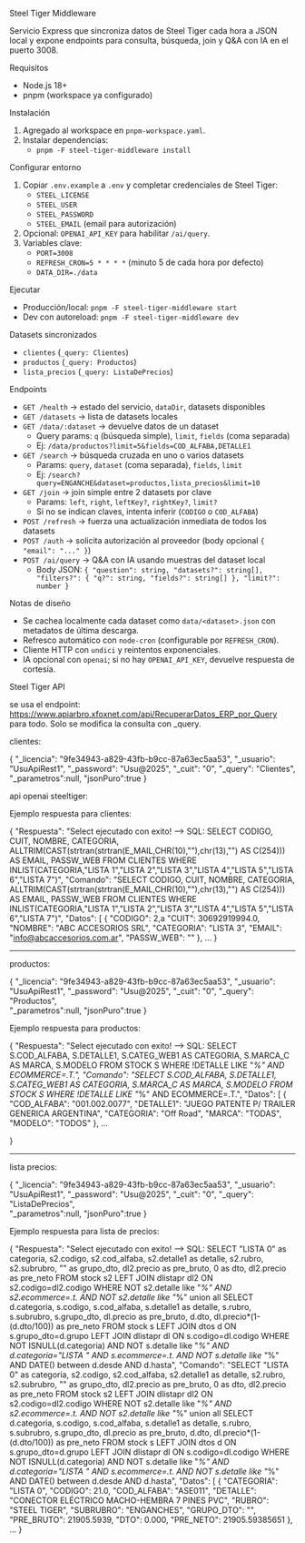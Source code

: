 Steel Tiger Middleware

Servicio Express que sincroniza datos de Steel Tiger cada hora a JSON local y expone endpoints para consulta, búsqueda, join y Q&A con IA en el puerto 3008.

Requisitos
- Node.js 18+
- pnpm (workspace ya configurado)

Instalación
1) Agregado al workspace en `pnpm-workspace.yaml`.
2) Instalar dependencias:
   - `pnpm -F steel-tiger-middleware install`

Configurar entorno
1) Copiar `.env.example` a `.env` y completar credenciales de Steel Tiger:
   - `STEEL_LICENSE`
   - `STEEL_USER`
   - `STEEL_PASSWORD`
   - `STEEL_EMAIL` (email para autorización)
2) Opcional: `OPENAI_API_KEY` para habilitar `/ai/query`.
3) Variables clave:
   - `PORT=3008`
   - `REFRESH_CRON=5 * * * *` (minuto 5 de cada hora por defecto)
   - `DATA_DIR=./data`

Ejecutar
- Producción/local: `pnpm -F steel-tiger-middleware start`
- Dev con autoreload: `pnpm -F steel-tiger-middleware dev`

Datasets sincronizados
- `clientes` (`_query: Clientes`)
- `productos` (`_query: Productos`)
- `lista_precios` (`_query: ListaDePrecios`)

Endpoints
- `GET /health` → estado del servicio, `dataDir`, datasets disponibles
- `GET /datasets` → lista de datasets locales
- `GET /data/:dataset` → devuelve datos de un dataset
  - Query params: `q` (búsqueda simple), `limit`, `fields` (coma separada)
  - Ej: `/data/productos?limit=5&fields=COD_ALFABA,DETALLE1`
- `GET /search` → búsqueda cruzada en uno o varios datasets
  - Params: `query`, `dataset` (coma separada), `fields`, `limit`
  - Ej: `/search?query=ENGANCHE&dataset=productos,lista_precios&limit=10`
- `GET /join` → join simple entre 2 datasets por clave
  - Params: `left`, `right`, `leftKey?`, `rightKey?`, `limit?`
  - Si no se indican claves, intenta inferir (`CODIGO` o `COD_ALFABA`)
- `POST /refresh` → fuerza una actualización inmediata de todos los datasets
- `POST /auth` → solicita autorización al proveedor (body opcional `{ "email": "..." }`)
- `POST /ai/query` → Q&A con IA usando muestras del dataset local
  - Body JSON: `{ "question": string, "datasets?": string[], "filters?": { "q?": string, "fields?": string[] }, "limit?": number }`

Notas de diseño
- Se cachea localmente cada dataset como `data/<dataset>.json` con metadatos de última descarga.
- Refresco automático con `node-cron` (configurable por `REFRESH_CRON`).
- Cliente HTTP con `undici` y reintentos exponenciales.
- IA opcional con `openai`; si no hay `OPENAI_API_KEY`, devuelve respuesta de cortesía.

Steel Tiger API


se usa el endpoint: https://www.apiarbro.xfoxnet.com/api/RecuperarDatos_ERP_por_Query para todo. Solo se modifica la consulta con _query.

clientes:

{
    "_licencia": "9fe34943-a829-43fb-b9cc-87a63ec5aa53",
    "_usuario": "UsuApiRest1",
    "_password": "Usu@2025",
    "_cuit": "0",
    "_query": "Clientes",
    "_parametros":null,
    "jsonPuro":true
}

api openai steeltiger:

Ejemplo respuesta para clientes:

{
    "Respuesta": "Select ejecutado con exito! --> SQL: SELECT CODIGO, CUIT, NOMBRE, CATEGORIA, ALLTRIM(CAST(strtran(strtran(E_MAIL,CHR(10),\"\"),chr(13),\"\") AS C(254))) AS EMAIL, PASSW_WEB FROM CLIENTES WHERE INLIST(CATEGORIA,\"LISTA 1\",\"LISTA 2\",\"LISTA 3\",\"LISTA 4\",\"LISTA 5\",\"LISTA 6\",\"LISTA 7\")",
    "Comando": "SELECT CODIGO, CUIT, NOMBRE, CATEGORIA, ALLTRIM(CAST(strtran(strtran(E_MAIL,CHR(10),\"\"),chr(13),\"\") AS C(254))) AS EMAIL, PASSW_WEB FROM CLIENTES WHERE INLIST(CATEGORIA,\"LISTA 1\",\"LISTA 2\",\"LISTA 3\",\"LISTA 4\",\"LISTA 5\",\"LISTA 6\",\"LISTA 7\")",
    "Datos": [
        {
            "CODIGO": 2,a
            "CUIT": 30692919994.0,
            "NOMBRE": "ABC ACCESORIOS SRL",
            "CATEGORIA": "LISTA 3",
            "EMAIL": "info@abcaccesorios.com.ar",
            "PASSW_WEB": ""
        },
        ...
}

----------------------------------------------------

productos:

{
    "_licencia": "9fe34943-a829-43fb-b9cc-87a63ec5aa53",
    "_usuario": "UsuApiRest1",
    "_password": "Usu@2025",
    "_cuit": "0",
    "_query": "Productos",    
    "_parametros":null,
    "jsonPuro":true
}

Ejemplo respuesta para productos:

{
    "Respuesta": "Select ejecutado con exito! --> SQL: SELECT S.COD_ALFABA, S.DETALLE1, S.CATEG_WEB1 AS CATEGORIA, S.MARCA_C AS MARCA, S.MODELO FROM STOCK S WHERE !DETALLE LIKE \"*%\" AND ECOMMERCE=.T.",
    "Comando": "SELECT S.COD_ALFABA, S.DETALLE1, S.CATEG_WEB1 AS CATEGORIA, S.MARCA_C AS MARCA, S.MODELO FROM STOCK S WHERE !DETALLE LIKE \"*%\" AND ECOMMERCE=.T.",
    "Datos": [
        {
            "COD_ALFABA": "001.002.0077",
            "DETALLE1": "JUEGO PATENTE P/ TRAILER GENERICA ARGENTINA",
            "CATEGORIA": "Off Road",
            "MARCA": "TODAS",
            "MODELO": "TODOS"
        },
        ...

}

----------------------------------------------------

lista precios:

{
    "_licencia": "9fe34943-a829-43fb-b9cc-87a63ec5aa53",
    "_usuario": "UsuApiRest1",
    "_password": "Usu@2025",
    "_cuit": "0",
    "_query": "ListaDePrecios",    
    "_parametros":null,
    "jsonPuro":true
}

Ejemplo respuesta para lista de precios:

{
    "Respuesta": "Select ejecutado con exito! --> SQL: SELECT \"LISTA 0\" as categoria, s2.codigo, s2.cod_alfaba, s2.detalle1 as detalle, s2.rubro, s2.subrubro, \"\" as grupo_dto, dl2.precio as pre_bruto, 0 as dto, dl2.precio as pre_neto FROM stock s2 LEFT JOIN dlistapr dl2 ON s2.codigo=dl2.codigo WHERE NOT s2.detalle like \"*%\" AND s2.ecommerce=.t. AND NOT s2.detalle like \"*%\" union all SELECT d.categoria, s.codigo, s.cod_alfaba, s.detalle1 as detalle, s.rubro, s.subrubro, s.grupo_dto, dl.precio as pre_bruto, d.dto, dl.precio*(1-(d.dto/100)) as pre_neto FROM stock s LEFT JOIN dtos d ON s.grupo_dto=d.grupo LEFT JOIN dlistapr dl ON s.codigo=dl.codigo WHERE NOT ISNULL(d.categoria) AND NOT s.detalle like \"*%\" AND d.categoria=\"LISTA \" AND s.ecommerce=.t. AND NOT s.detalle like \"*%\" AND DATE() between d.desde AND d.hasta",
    "Comando": "SELECT \"LISTA 0\" as categoria, s2.codigo, s2.cod_alfaba, s2.detalle1 as detalle, s2.rubro, s2.subrubro, \"\" as grupo_dto, dl2.precio as pre_bruto, 0 as dto, dl2.precio as pre_neto FROM stock s2 LEFT JOIN dlistapr dl2 ON s2.codigo=dl2.codigo WHERE NOT s2.detalle like \"*%\" AND s2.ecommerce=.t. AND NOT s2.detalle like \"*%\" union all SELECT d.categoria, s.codigo, s.cod_alfaba, s.detalle1 as detalle, s.rubro, s.subrubro, s.grupo_dto, dl.precio as pre_bruto, d.dto, dl.precio*(1-(d.dto/100)) as pre_neto FROM stock s LEFT JOIN dtos d ON s.grupo_dto=d.grupo LEFT JOIN dlistapr dl ON s.codigo=dl.codigo WHERE NOT ISNULL(d.categoria) AND NOT s.detalle like \"*%\" AND d.categoria=\"LISTA \" AND s.ecommerce=.t. AND NOT s.detalle like \"*%\" AND DATE() between d.desde AND d.hasta",
    "Datos": [
        {
            "CATEGORIA": "LISTA 0",
            "CODIGO": 21.0,
            "COD_ALFABA": "ASE011",
            "DETALLE": "CONECTOR ELÉCTRICO MACHO-HEMBRA 7 PINES PVC",
            "RUBRO": "STEEL TIGER",
            "SUBRUBRO": "ENGANCHES",
            "GRUPO_DTO": "",
            "PRE_BRUTO": 21905.5939,
            "DTO": 0.000,
            "PRE_NETO": 21905.59385651
        },
        ...
}